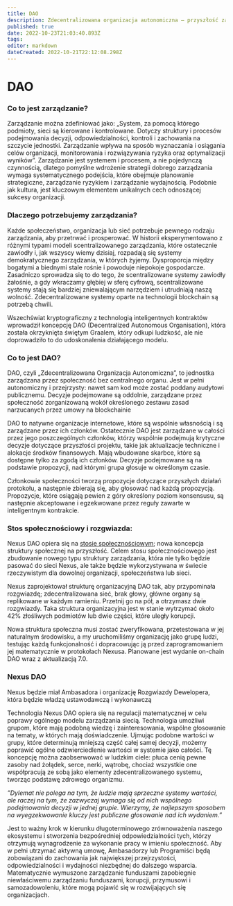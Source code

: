 ```yaml
---
title: DAO
description: Zdecentralizowana organizacja autonomiczna – przyszłość zarządzania
published: true
date: 2022-10-23T21:03:40.893Z
tags: 
editor: markdown
dateCreated: 2022-10-21T22:12:08.298Z
---
```


# DAO
### Co to jest zarządzanie?

Zarządzanie można zdefiniować jako: „System, za pomocą którego podmioty, sieci są kierowane i kontrolowane. Dotyczy struktury i procesów podejmowania decyzji, odpowiedzialności, kontroli i zachowania na szczycie jednostki. Zarządzanie wpływa na sposób wyznaczania i osiągania celów organizacji, monitorowania i rozwiązywania ryzyka oraz optymalizacji wyników”. Zarządzanie jest systemem i procesem, a nie pojedynczą czynnością, dlatego pomyślne wdrożenie strategii dobrego zarządzania wymaga systematycznego podejścia, które obejmuje planowanie strategiczne, zarządzanie ryzykiem i zarządzanie wydajnością. Podobnie jak kultura, jest kluczowym elementem unikalnych cech odnoszącej sukcesy organizacji.

### Dlaczego potrzebujemy zarządzania?

Każde społeczeństwo, organizacja lub sieć potrzebuje pewnego rodzaju zarządzania, aby przetrwać i prosperować. W historii eksperymentowano z różnymi typami modeli scentralizowanego zarządzania, które ostatecznie zawiodły i, jak wszyscy wiemy dzisiaj, rozpadają się systemy demokratycznego zarządzania, w których żyjemy. Dysproporcja między bogatymi a biednymi stale rośnie i powoduje niepokoje gospodarcze. Zasadniczo sprowadza się to do tego, że scentralizowane systemy zawiodły żałośnie, a gdy wkraczamy głębiej w sferę cyfrową, scentralizowane systemy stają się bardziej zniewalającym narzędziem i utrudniają naszą wolność. Zdecentralizowane systemy oparte na technologii blockchain są potrzebą chwili.

Wszechświat kryptograficzny z technologią inteligentnych kontraktów wprowadził koncepcję DAO (Decentralized Autonomous Organisation), która została okrzyknięta świętym Graalem, który odkupi ludzkość, ale nie doprowadziło to do udoskonalenia działającego modelu.

### Co to jest DAO?

DAO, czyli „Zdecentralizowana Organizacja Autonomiczna”, to jednostka zarządzana przez społeczność bez centralnego organu. Jest w pełni autonomiczny i przejrzysty: nawet sam kod może zostać poddany audytowi publicznemu. Decyzje podejmowane są oddolnie, zarządzane przez społeczność zorganizowaną wokół określonego zestawu zasad narzucanych przez umowy na blockchainie

DAO to natywne organizacje internetowe, które są wspólnie własnością i są zarządzane przez ich członków. Ostatecznie DAO jest zarządzane w całości przez jego poszczególnych członków, którzy wspólnie podejmują krytyczne decyzje dotyczące przyszłości projektu, takie jak aktualizacje techniczne i alokacje środków finansowych. Mają wbudowane skarbce, które są dostępne tylko za zgodą ich członków. Decyzje podejmowane są na podstawie propozycji, nad którymi grupa głosuje w określonym czasie.

Członkowie społeczności tworzą propozycje dotyczące przyszłych działań protokołu, a następnie zbierają się, aby głosować nad każdą propozycją. Propozycje, które osiągają pewien z góry określony poziom konsensusu, są następnie akceptowane i egzekwowane przez reguły zawarte w inteligentnym kontrakcie.

### Stos społecznościowy i rozgwiazda:

Nexus DAO opiera się na [stosie społecznościowym](../../technology/nexus-innovations/dao/the-social-stack.md); nowa koncepcja struktury społecznej na przyszłość. Celem stosu społecznościowego jest zbudowanie nowego typu struktury zarządzania, która nie tylko będzie pasować do sieci Nexus, ale także będzie wykorzystywana w świecie rzeczywistym dla dowolnej organizacji, społeczeństwa lub sieci.

Nexus zaprojektował strukturę organizacyjną DAO tak, aby przypominała rozgwiazdę; zdecentralizowana sieć, brak głowy, główne organy są replikowane w każdym ramieniu. Przetnij go na pół, a otrzymasz dwie rozgwiazdy. Taka struktura organizacyjna jest w stanie wytrzymać około 42% złośliwych podmiotów lub dwie części, które uległy korupcji.

Nowa struktura społeczna musi zostać zweryfikowana, przetestowana w jej naturalnym środowisku, a my uruchomiliśmy organizację jako grupę ludzi, testując każdą funkcjonalność i dopracowując ją przed zaprogramowaniem jej matematycznie w protokołach Nexusa. Planowane jest wydanie on-chain DAO wraz z aktualizacją 7.0.

### Nexus DAO

Nexus będzie miał Ambasadora i organizację Rozgwiazdy Dewelopera, która będzie władzą ustawodawczą i wykonawczą

Technologia Nexus DAO opiera się na regulacji matematycznej w celu poprawy ogólnego modelu zarządzania siecią. Technologia umożliwi grupom, które mają podobną wiedzę i zainteresowania, wspólne głosowanie na tematy, w których mają doświadczenie. Ujmując podobne wartości w grupy, które determinują mniejszą część całej samej decyzji, możemy poprawić ogólne odzwierciedlenie wartości w systemie jako całości. Tę koncepcję można zaobserwować w ludzkim ciele: płuca cenią pewne zasoby nad żołądek, serce, nerki, wątrobę, chociaż wszystkie one współpracują ze sobą jako elementy zdecentralizowanego systemu, tworząc podstawę zdrowego organizmu.

_”Dylemat nie polega na tym, że ludzie mają sprzeczne systemy wartości, ale raczej na tym, że zazwyczaj wymaga się od nich wspólnego podejmowania decyzji w jednej grupie. Wierzymy, że najlepszym sposobem na wyegzekwowanie kluczy jest publiczne głosowanie nad ich wydaniem.”_

Jest to ważny krok w kierunku długoterminowego zrównoważenia naszego ekosystemu i stworzenia bezpośredniej odpowiedzialności tych, którzy otrzymują wynagrodzenie za wykonanie pracy w imieniu społeczność. Aby w pełni utrzymać aktywną umowę, Ambasadorzy lub Programiści będą zobowiązani do zachowania jak największej przejrzystości, odpowiedzialności i wydajności niezbędnej do dalszego wsparcia. Matematycznie wymuszone zarządzanie funduszami zapobiegnie niewłaściwemu zarządzaniu funduszami, korupcji, przymusowi i samozadowoleniu, które mogą pojawić się w rozwijających się organizacjach.